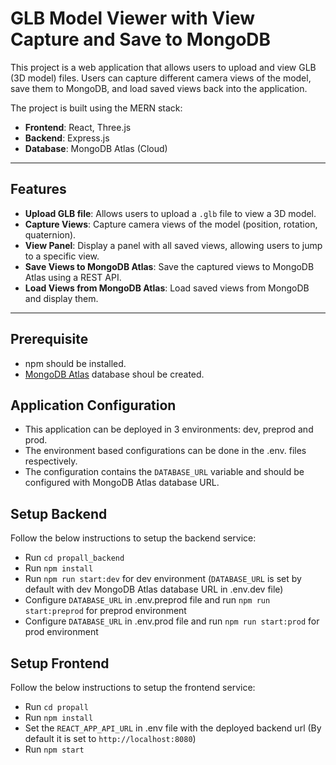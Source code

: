 # GLB Model Viewer with View Capture and Save to MongoDB

This project is a web application that allows users to upload and view GLB (3D model) files. Users can capture different camera views of the model, save them to MongoDB, and load saved views back into the application.

The project is built using the MERN stack:
- **Frontend**: React, Three.js
- **Backend**: Express.js
- **Database**: MongoDB Atlas (Cloud) 

---

## Features

- **Upload GLB file**: Allows users to upload a `.glb` file to view a 3D model.
- **Capture Views**: Capture camera views of the model (position, rotation, quaternion).
- **View Panel**: Display a panel with all saved views, allowing users to jump to a specific view.
- **Save Views to MongoDB Atlas**: Save the captured views to MongoDB Atlas using a REST API.
- **Load Views from MongoDB Atlas**: Load saved views from MongoDB and display them.

---

## Prerequisite
- npm should be installed.
- [MongoDB Atlas](https://www.mongodb.com/products/platform/atlas-database) database shoul be created.

## Application Configuration
- This application can be deployed in 3 environments: dev, preprod and prod.
- The environment based configurations can be done in the .env.<environment> files respectively.
- The configuration contains the `DATABASE_URL` variable and should be configured with MongoDB Atlas database URL.

## Setup Backend
Follow the below instructions to setup the backend service:
- Run `cd propall_backend`
- Run `npm install`
- Run `npm run start:dev` for dev environment (`DATABASE_URL` is set by default with dev MongoDB Atlas database URL in .env.dev file)
- Configure `DATABASE_URL` in .env.preprod file and run `npm run start:preprod` for preprod environment
- Configure `DATABASE_URL` in .env.prod file and run `npm run start:prod` for prod environment

## Setup Frontend
Follow the below instructions to setup the frontend service:
- Run `cd propall`
- Run `npm install`
- Set the `REACT_APP_API_URL` in .env file with the deployed backend url (By default it is set to `http://localhost:8080`)
- Run `npm start`
